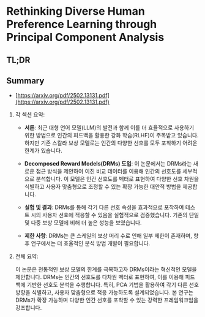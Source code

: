 # Rethinking Diverse Human Preference Learning through Principal Component Analysis
## TL;DR
## Summary
- [https://arxiv.org/pdf/2502.13131.pdf](https://arxiv.org/pdf/2502.13131.pdf)

1. 각 섹션 요약:
   
   - **서론**: 최근 대형 언어 모델(LLM)의 발전과 함께 이를 더 효율적으로 사용하기 위한 방법으로 인간의 피드백을 활용한 강화 학습(RLHF)이 주목받고 있습니다. 하지만 기존 스칼라 보상 모델로는 인간의 다양한 선호를 모두 포착하기 어려운 한계가 있습니다.
   
   - **Decomposed Reward Models(DRMs) 도입**: 이 논문에서는 DRMs라는 새로운 접근 방식을 제안하여 이진 비교 데이터를 이용해 인간의 선호도를 세부적으로 분석합니다. 이 모델은 인간 선호도를 벡터로 표현하여 다양한 선호 차원을 식별하고 사용자 맞춤형으로 조정할 수 있는 확장 가능한 대안적 방법을 제공합니다.
   
   - **실험 및 결과**: DRMs를 통해 각기 다른 선호 속성을 효과적으로 포착하여 테스트 시의 사용자 선호에 적응할 수 있음을 실험적으로 검증했습니다. 기존의 단일 및 다중 보상 모델에 비해 더 높은 성능을 보였습니다.
   
   - **제한 사항**: DRMs는 큰 스케일의 보상 머리 수로 인해 일부 제한이 존재하며, 향후 연구에서는 더 효율적인 분석 방법 개발이 필요합니다.

2. 전체 요약:
   
   이 논문은 전통적인 보상 모델의 한계를 극복하고자 DRMs이라는 혁신적인 모델을 제안합니다. DRMs는 인간의 선호도를 다차원 벡터로 표현하여, 이를 이용해 피드백에 기반한 선호도 분석을 수행합니다. 특히, PCA 기법을 활용하여 각기 다른 선호 방향을 식별하고, 사용자 맞춤형으로 적응 가능하도록 설계되었습니다. 본 연구는 DRMs가 확장 가능하며 다양한 인간 선호를 포착할 수 있는 강력한 프레임워크임을 강조합니다.